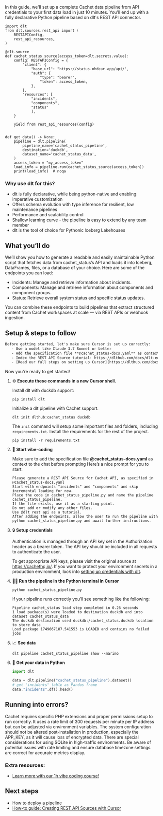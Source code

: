 In this guide, we'll set up a complete Cachet data pipeline from API credentials to your first data load in just 10 minutes. You'll end up with a fully declarative Python pipeline based on dlt's REST API connector.

```python-outcome
import dlt
from dlt.sources.rest_api import (
    RESTAPIConfig,
    rest_api_resources,
)

@dlt.source
def cachet_status_source(access_token=dlt.secrets.value):
    config: RESTAPIConfig = {
        "client": {
            "base_url": "https://status.ohdear.app/api/",
            "auth": {
                "type": "bearer",
                "token": access_token,
            },
        },
        "resources": [
            "incidents",
            "components",
            "status"
            ],
    }

    yield from rest_api_resources(config)


def get_data() -> None:
    pipeline = dlt.pipeline(
        pipeline_name='cachet_status_pipeline',
        destination='duckdb',
        dataset_name='cachet_status_data', 
    )
    access_token = "my_access_token"
    load_info = pipeline.run(cachet_status_source(access_token))
    print(load_info)  # noqa
```

### Why use dlt for this?

- dlt is fully declarative, while being python-native and enabling imperative customization
- Offers schema evolution with type inference for resilient, low maintenance pipelines
- Performance and scalability control
- Shallow learning curve - the pipeline is easy to extend by any team member
- dlt is the tool of choice for Pythonic Iceberg Lakehouses

## What you’ll do

We’ll show you how to generate a readable and easily maintainable Python script that fetches data from cachet_status’s API and loads it into Iceberg, DataFrames, files, or a database of your choice. Here are some of the endpoints you can load:

- Incidents: Manage and retrieve information about incidents.
- Components: Manage and retrieve information about components and component groups.
- Status: Retrieve overall system status and specific status updates.

You can combine these endpoints to build pipelines that extract structured content from Cachet workspaces at scale — via REST APIs or webhook ingestion.

## Setup & steps to follow

```default
Before getting started, let's make sure Cursor is set up correctly:
   - Use a model like Claude 3.7 Sonnet or better
   - Add the specification file **@cachet_status-docs.yaml** as context
   - Index the REST API Source tutorial: https://dlthub.com/docs/dlt-ecosystem/verified-sources/rest_api/ and add it to context as **@dlt rest api**
   - [Read our full steps on setting up Cursor](https://dlthub.com/docs/dlt-ecosystem/llm-tooling/cursor-restapi#23-configuring-cursor-with-documentation)
```

Now you're ready to get started! 

1. ⚙️ **Execute these commands in a new Cursor shell.**
    
    Install dlt with duckdb support:
    ```shell
    pip install dlt
    ```

    Initialize a dlt pipeline with Cachet support.
    ```shell
    dlt init dlthub:cachet_status duckdb
    ```

    The `init` command will setup some important files and folders, including `requirements.txt`. Install the requirements for the rest of the project.
    ```shell
    pip install -r requirements.txt
    ```
    
2. 🤠 **Start vibe-coding**
    
    Make sure to add the specification file **@cachet_status-docs.yaml** as context to the chat before prompting
    Here’s a nice prompt for you to start: 
    
    ```prompt
    Please generate a REST API Source for Cachet API, as specified in @cachet_status-docs.yaml 
    Start with endpoints "incidents" and "components" and skip incremental loading for now. 
    Place the code in cachet_status_pipeline.py and name the pipeline cachet_status_pipeline. 
    If the file exists, use it as a starting point. 
    Do not add or modify any other files. 
    Use @dlt rest api as a tutorial. 
    After adding the endpoints, allow the user to run the pipeline with python cachet_status_pipeline.py and await further instructions.
    ```

    
3. 🔒 **Setup credentials** 
    
    Authentication is managed through an API key set in the Authorization header as a bearer token. The API key should be included in all requests to authenticate the user.
    
    To get appropriate API keys, please visit the original source at https://cachethq.io/.
    If you want to protect your environment secrets in a production environment, look into [setting up credentials with dlt](https://dlthub.com/docs/walkthroughs/add_credentials).
    
4. 🏃‍♀️ **Run the pipeline in the Python terminal in Cursor**
    
    ```shell
    python cachet_status_pipeline.py
    ```
    
    If your pipeline runs correctly you’ll see something like the following:
    
    ```shell
    Pipeline cachet_status load step completed in 0.26 seconds
    1 load package(s) were loaded to destination duckdb and into dataset cachet_status_data
    The duckdb destination used duckdb:/cachet_status.duckdb location to store data
    Load package 1749667187.541553 is LOADED and contains no failed jobs
    ```
    
5. 📈 **See data**
    
    ```shell
    dlt pipeline cachet_status_pipeline show --marimo
    ```
    
6. 🐍 **Get your data in Python**
    
    ```python
    import dlt

   data = dlt.pipeline("cachet_status_pipeline").dataset()
   # get "incidents" table as Pandas frame
   data."incidents".df().head()
    ```

## Running into errors?

Cachet requires specific PHP extensions and proper permissions setup to run correctly. It uses a rate limit of 300 requests per minute per IP address but can be adjusted via environment variables. The system configuration should not be altered post-installation in production, especially the APP_KEY, as it will cause loss of encrypted data. There are special considerations for using SQLite in high-traffic environments. Be aware of potential issues with rate limiting and ensure database timezone settings are correct for accurate metrics display.

### Extra resources:

- [Learn more with our 1h vibe coding course!](https://www.youtube.com/watch?v=GGid70rnJuM)

## Next steps

- [How to deploy a pipeline](https://dlthub.com/docs/walkthroughs/deploy-a-pipeline)
- [How-to guide: Creating REST API Sources with Cursor](https://dlthub.com/docs/dlt-ecosystem/llm-tooling/cursor-restapi)